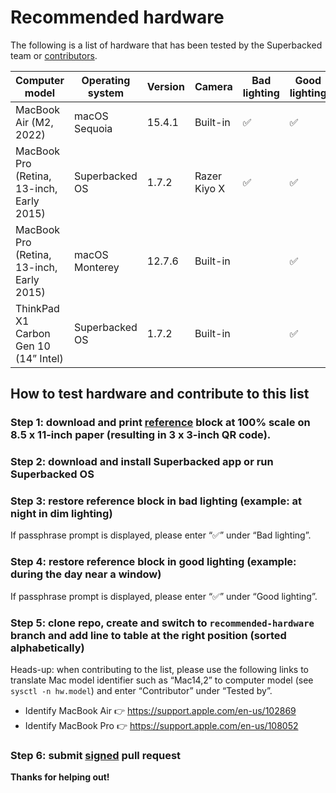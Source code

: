 # Recommended hardware

The following is a list of hardware that has been tested by the Superbacked team or [contributors](#how-to-test-hardware-and-contribute-to-this-list).

| Computer model                            | Operating system | Version | Camera       | Bad lighting | Good lighting | Tested by   |
| ----------------------------------------- | ---------------- | ------- | ------------ | ------------ | ------------- | ----------- |
| MacBook Air (M2, 2022)                    | macOS Sequoia    | 15.4.1  | Built-in     | ✅           | ✅            | Superbacked |
| MacBook Pro (Retina, 13-inch, Early 2015) | Superbacked OS   | 1.7.2   | Razer Kiyo X | ✅           | ✅            | Superbacked |
| MacBook Pro (Retina, 13-inch, Early 2015) | macOS Monterey   | 12.7.6  | Built-in     |              | ✅            | Superbacked |
| ThinkPad X1 Carbon Gen 10 (14” Intel)     | Superbacked OS   | 1.7.2   | Built-in     |              | ✅            | Superbacked |

## How to test hardware and contribute to this list

### Step 1: download and print [reference](./reference-blocks/65bbe27d.pdf) block at 100% scale on 8.5 x 11-inch paper (resulting in 3 x 3-inch QR code).

### Step 2: download and install Superbacked app or run Superbacked OS

### Step 3: restore reference block in bad lighting (example: at night in dim lighting)

If passphrase prompt is displayed, please enter “✅” under “Bad lighting”.

### Step 4: restore reference block in good lighting (example: during the day near a window)

If passphrase prompt is displayed, please enter “✅” under “Good lighting”.

### Step 5: clone repo, create and switch to `recommended-hardware` branch and add line to table at the right position (sorted alphabetically)

Heads-up: when contributing to the list, please use the following links to translate Mac model identifier such as “Mac14,2” to computer model (see `sysctl -n hw.model`) and enter “Contributor” under “Tested by”.

- Identify MacBook Air 👉 https://support.apple.com/en-us/102869
- Identify MacBook Pro 👉 https://support.apple.com/en-us/108052

### Step 6: submit [signed](./README.md#how-to-sign-pull-request) pull request

**Thanks for helping out!**
